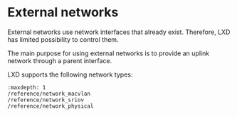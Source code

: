 # External networks

<!-- Include start external intro -->
External networks use network interfaces that already exist.
Therefore, LXD has limited possibility to control them.

The main purpose for using external networks is to provide an uplink network through a parent interface.

LXD supports the following network types:
<!-- Include end external intro -->

```{toctree}
:maxdepth: 1
/reference/network_macvlan
/reference/network_sriov
/reference/network_physical
```
